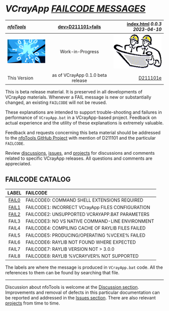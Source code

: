 <!-- index.md 0.0.3                 UTF-8                          2023-04-12
     ----1----|----2----|----3----|----4----|----5----|----6----|----7----|--*

                         VCRAYAPP FAILCODE MESSAGES
     -->

# ***VCrayApp** [FAILCODE MESSAGES](.)*

| ***[nfoTools](../../../)*** | [dev](../../)[>D211101](../)[>fails](.) | [index.html](index.html) ***0.0.3 2023-04-10*** |
| :--                |       :-:          | --: |
| ![nfotools](../../../images/nfoWorks-2014-06-02-1702-LogoSmall.png) | Work-in-Progress | ![Hard Hat Area](../../../images/hardhat-logo.gif) |
|              |                     |           |
| This Version | as of VCrayApp 0.1.0 beta release | [D211101e](../D211101e) |

This is beta release material.  It is preserved in all developments of
VCrayApp materials.  Whenever a FAIL message is new or substantially changed,
an existing `FAILCODE` will not be reused.

These explanations are intended to support trouble-shooting and failures in
performance of `VCrayApp.bat` in a VCrayApp-based project.  Feedback on actual
experience and the utility of these explanations is extremely valuable.

Feedback and requests concerning this beta material should be addressed to
the [nfoTools GitHub Project](https://github.com/orcmid/nfoTools) with mention
of D211101 and the particular `FAILCODE`.

Review [discussions](https://github.com/orcmid/nfoTools/discussions),
[issues](https://github.com/orcmid/nfoTools/issues), and
[projects](https://github.com/orcmid/nfoTools/projects?type=classic) for
discussions and comments related to specific VCrayApp releases.  All questions
and comments are appreciated.

## FAILCODE CATALOG

| LABEL | FAILCODE |
| :-: | :- |
| [FAIL0](FAIL0) | FAILCODE0: COMMAND SHELL EXTENSIONS REQUIRED |
| [FAIL1](FAIL1) | FAILCODE1: INCORRECT VCrayApp FILES CONFIGURATION |
| [FAIL2](FAIL2) | FAILCODE2: UNSUPPORTED VCRAYAPP.BAT PARAMETERS |
| FAIL3 | FAILCODE3: NO VS NATIVE COMMAND-LINE ENVIRONMENT |
| FAIL4 | FAILCODE4: COMPILING CACHE OF RAYLIB FILES FAILED |
| FAIL5 | FAILCODE5: PRODUCING/OPERATING %VCEXE% FAILED |
| FAIL6 | FAILCODE6: RAYLIB NOT FOUND WHERE EXPECTED |
| FAIL7 | FAILCODE7: RAYLIB VERSION NOT > 3.0.0 |
| FAIL8 | FAILCODE8: RAYLIB %VCRAYVER% NOT SUPPORTED |

The labels are where the message is produced in `VCrayApp.bat` code.  All
the references to them can be found by searching that file.

----

Discussion about nfoTools is welcome at the
[Discussion section](https://github.com/orcmid/nfoTools/discussions).
Improvements and removal of defects in this particular documentation can be
reported and addressed in the
[Issues section](https://github.com/orcmid/nfoTools/issues).  There are also
relevant [projects](https://github.com/orcmid/nfoTools/projects?type=classic)
from time to time.

<!-- ----1----|----2----|----3----|----4----|----5----|----6----|----7----|--*

     0.0.3 2023-04-12T19:02Z Touch-up, connecting FAIL2
     0.0.2 2023-04-10T22:26Z Provide touch-ups and connect FAIL1
     0.0.1 2023-04-09T20:00Z Connect FAIL0
     0.0.0 2023-04-09T17:41Z Create Initial Placeholder from D211101d 0.0.8

                    *** end D211101/fails/index.md ***
     -->

